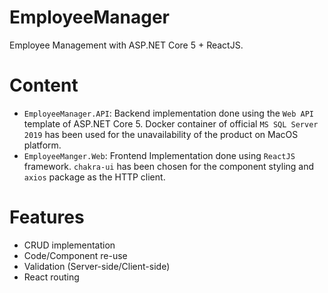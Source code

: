 # EmployeeManager
Employee Management with ASP.NET Core 5 + ReactJS.

# Content
- `EmployeeManager.API`: Backend implementation done using the `Web API` template of ASP.NET Core 5. Docker container of official `MS SQL Server 2019` has been used for the unavailability of the product on MacOS platform.
- `EmployeeManger.Web`: Frontend Implementation done using `ReactJS` framework. `chakra-ui` has been chosen for the component styling and `axios` package as the HTTP client.

# Features
- CRUD implementation
- Code/Component re-use
- Validation (Server-side/Client-side)
- React routing
